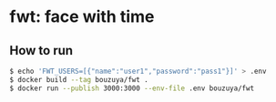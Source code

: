# fwt: face with time

## How to run

```sh
$ echo 'FWT_USERS=[{"name":"user1","password":"pass1"}]' > .env
$ docker build --tag bouzuya/fwt .
$ docker run --publish 3000:3000 --env-file .env bouzuya/fwt
```
